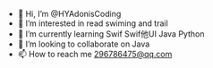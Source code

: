 - 👋 Hi, I’m @HYAdonisCoding
- 👀 I’m interested in read swiming and trail
- 🌱 I’m currently learning Swif Swif他UI Java Python
- 💞️ I’m looking to collaborate on Java
- 📫 How to reach me 296786475@qq.com

<!---
HYAdonisCoding/HYAdonisCoding is a ✨ special ✨ repository because its `README.md` (this file) appears on your GitHub profile.
You can click the Preview link to take a look at your changes.
--->
